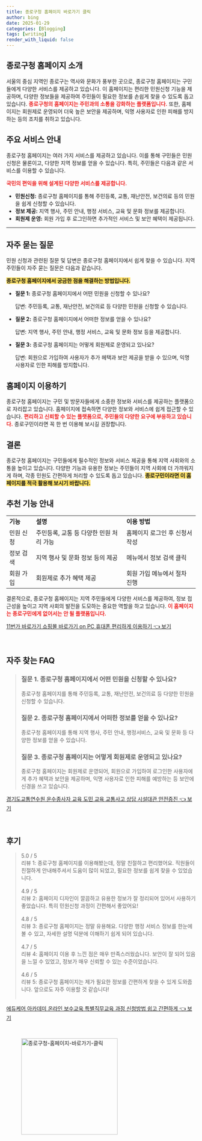 ```yaml
---
title: 종로구청 홈페이지 바로가기 클릭
author: bing
date: 2025-01-29
categories: [Blogging]
tags: [writing]
render_with_liquid: false
---
```



<h2 id='종로구청 홈페이지 소개'>종로구청 홈페이지 소개</h2>

<p>서울의 중심 지역인 종로구는 역사와 문화가 풍부한 곳으로, 종로구청 홈페이지는 구민들에게 다양한 서비스를 제공하고 있습니다. 이 홈페이지는 편리한 민원신청 기능을 제공하며, 다양한 정보들을 제공하여 주민들이 필요한 정보를 손쉽게 찾을 수 있도록 돕고 있습니다. <b><span style="color: #ee2323;">종로구청의 홈페이지는 주민과의 소통을 강화하는 플랫폼입니다.</span></b> 또한, 홈페이지는 회원제로 운영되어 더욱 높은 보안을 제공하며, 익명 사용자로 인한 피해를 방지하는 등의 조치를 취하고 있습니다.</p>

<h2 id='주요 서비스 안내'>주요 서비스 안내</h2>

<p>종로구청 홈페이지는 여러 가지 서비스를 제공하고 있습니다. 이를 통해 구민들은 민원신청은 물론이고, 다양한 지역 정보를 얻을 수 있습니다. 특히, 주민들은 다음과 같은 서비스를 이용할 수 있습니다. </p>

<p><b><span style="color: #ee2323;">국민의 편익을 위해 설계된 다양한 서비스를 제공합니다.</span></b></p>

<ul>
    <li><b>민원신청:</b> 종로구청 홈페이지를 통해 주민등록, 교통, 재난안전, 보건의료 등의 민원을 쉽게 신청할 수 있습니다.</li>
    <li><b>정보 제공:</b> 지역 행사, 주민 안내, 행정 서비스, 교육 및 문화 정보를 제공합니다.</li>
    <li><b>회원제 운영:</b> 회원 가입 후 로그인하면 추가적인 서비스 및 보안 혜택이 제공됩니다.</li>
</ul>

<hr />

<h2 id='자주 묻는 질문'>자주 묻는 질문</h2>

<p>민원 신청과 관련된 질문 및 답변은 종로구청 홈페이지에서 쉽게 찾을 수 있습니다. 지역 주민들이 자주 묻는 질문은 다음과 같습니다.</p>

<p><b><span style="background-color: #ffe066;">종로구청 홈페이지에서 궁금한 점을 해결하는 방법입니다.</span></b></p>

<ul>
    <li><b>질문 1:</b> 종로구청 홈페이지에서 어떤 민원을 신청할 수 있나요? 
        <p>답변: 주민등록, 교통, 재난안전, 보건의료 등 다양한 민원을 신청할 수 있습니다.</p>
    </li>
    <li><b>질문 2:</b> 종로구청 홈페이지에서 어떠한 정보를 얻을 수 있나요? 
        <p>답변: 지역 행사, 주민 안내, 행정 서비스, 교육 및 문화 정보 등을 제공합니다.</p>
    </li>
    <li><b>질문 3:</b> 종로구청 홈페이지는 어떻게 회원제로 운영되고 있나요? 
        <p>답변: 회원으로 가입하여 사용자가 추가 헤택과 보안 제공을 받을 수 있으며, 익명 사용자로 인한 피해를 방지합니다.</p>
    </li>
</ul>

<h2 id='홈페이지 이용하기'>홈페이지 이용하기</h2>

<p>종로구청 홈페이지는 구민 및 방문자들에게 소중한 정보와 서비스를 제공하는 플랫폼으로 자리잡고 있습니다. 홈페이지에 접속하면 다양한 정보와 서비스에 쉽게 접근할 수 있습니다. <b><span style="color: #ee2323;">편리하고 신뢰할 수 있는 플랫폼으로, 주민들의 다양한 요구에 부응하고 있습니다.</span></b> 종로구민이라면 꼭 한 번 이용해 보시길 권장합니다.</p>

<h2 id='결론'>결론</h2>

<p>종로구청 홈페이지는 구민들에게 필수적인 정보와 서비스 제공을 통해 지역 사회와의 소통을 높이고 있습니다. 다양한 기능과 유용한 정보는 주민들이 지역 사회에 더 가까워지게 하며, 각종 민원도 간편하게 처리할 수 있도록 돕고 있습니다. <b><span style="background-color: #ffe066;">종로구민이라면 이 홈페이지를 적극 활용해 보시기 바랍니다.</span></b></p>

<h2 id='추천 기능 안내'>추천 기능 안내</h2>

<table>
    <tr>
        <td><b>기능</b></td>
        <td><b>설명</b></td>
        <td><b>이용 방법</b></td>
    </tr>
    <tr>
        <td>민원 신청</td>
        <td>주민등록, 교통 등 다양한 민원 처리 가능</td>
        <td>홈페이지 로그인 후 신청서 작성</td>
    </tr>
    <tr>
        <td>정보 검색</td>
        <td>지역 행사 및 문화 정보 등의 제공</td>
        <td>메뉴에서 정보 검색 클릭</td>
    </tr>
    <tr>
        <td>회원 가입</td>
        <td>회원제로 추가 혜택 제공</td>
        <td>회원 가입 메뉴에서 절차 진행</td>
    </tr>
</table>

<p>결론적으로, 종로구청 홈페이지는 지역 주민들에게 다양한 서비스를 제공하여, 정보 접근성을 높이고 지역 사회의 발전을 도모하는 중요한 역할을 하고 있습니다. <b><span style="color: #ee2323;">이 홈페이지는 종로구민에게 없어서는 안 될 플랫폼입니다.</span></b></p>


<p><a class="click-button" title="11번가 바로가기 쇼핑몰 바로가기 on PC 휴대폰 편리하게 이용하기" href="https://yellowplanner.github.io/posts/11%EB%B2%88%EA%B0%80-%EB%B0%94%EB%A1%9C%EA%B0%80%EA%B8%B0-%EC%87%BC%ED%95%91%EB%AA%B0-%EB%B0%94%EB%A1%9C%EA%B0%80%EA%B8%B0-on-PC-%ED%9C%B4%EB%8C%80%ED%8F%B0-%ED%8E%B8%EB%A6%AC%ED%95%98%EA%B2%8C-%EC%9D%B4%EC%9A%A9%ED%95%98%EA%B8%B0/" rel="dofollow">11번가 바로가기 쇼핑몰 바로가기 on PC 휴대폰 편리하게 이용하기 👈 보기</a></p><br>
<h2 id='자주_찾는_FAQ'>자주 찾는 FAQ</h2>
<div itemscope="" itemtype="https://schema.org/FAQPage"> 
<blockquote> 
<div itemscope="" itemprop="mainEntity" itemtype="https://schema.org/Question"> 
<h3 itemprop="name">질문 1. 종로구청 홈페이지에서 어떤 민원을 신청할 수 있나요?</h3> 
<div itemscope="" itemprop="acceptedAnswer" itemtype="https://schema.org/Answer"> 
<span itemprop="text"> 
<p>종로구청 홈페이지를 통해 주민등록, 교통, 재난안전, 보건의료 등 다양한 민원을 신청할 수 있습니다.</p> 
</span> 
</div> 
</div> 

<div itemscope="" itemprop="mainEntity" itemtype="https://schema.org/Question"> 
<h3 itemprop="name">질문 2. 종로구청 홈페이지에서 어떠한 정보를 얻을 수 있나요?</h3> 
<div itemscope="" itemprop="acceptedAnswer" itemtype="https://schema.org/Answer"> 
<span itemprop="text"> 
<p>종로구청 홈페이지를 통해 지역 행사, 주민 안내, 행정서비스, 교육 및 문화 등 다양한 정보를 얻을 수 있습니다.</p> 
</span> 
</div> 
</div> 

<div itemscope="" itemprop="mainEntity" itemtype="https://schema.org/Question"> 
<h3 itemprop="name">질문 3. 종로구청 홈페이지는 어떻게 회원제로 운영되고 있나요?</h3> 
<div itemscope="" itemprop="acceptedAnswer" itemtype="https://schema.org/Answer"> 
<span itemprop="text"> 
<p>종로구청 홈페이지는 회원제로 운영되어, 회원으로 가입하여 로그인한 사용자에게 추가 혜택과 보안을 제공하며, 익명 사용자로 인한 피해를 예방하는 등 보안에 신경을 쓰고 있습니다.</p> 
</span> 
</div> 
</div> 
</blockquote> 
</div>
<p><a class="click-button" title="경기도교통연수원 운수종사자 교육 도민 교육 교통사고 상담 시설대관 안전증진" href="https://yellowplanner.github.io/posts/%EA%B2%BD%EA%B8%B0%EB%8F%84%EA%B5%90%ED%86%B5%EC%97%B0%EC%88%98%EC%9B%90-%EC%9A%B4%EC%88%98%EC%A2%85%EC%82%AC%EC%9E%90-%EA%B5%90%EC%9C%A1-%EB%8F%84%EB%AF%BC-%EA%B5%90%EC%9C%A1-%EA%B5%90%ED%86%B5%EC%82%AC%EA%B3%A0-%EC%83%81%EB%8B%B4-%EC%8B%9C%EC%84%A4%EB%8C%80%EA%B4%80-%EC%95%88%EC%A0%84%EC%A6%9D%EC%A7%84/" rel="dofollow">경기도교통연수원 운수종사자 교육 도민 교육 교통사고 상담 시설대관 안전증진 👈 보기</a></p><br>
<h2 id='후기'>후기</h2>
<div itemscope itemtype="https://schema.org/Product">
  <blockquote>
  <div itemprop="review" itemscope itemtype="https://schema.org/Review">
      <div itemprop="reviewRating" itemscope itemtype="https://schema.org/Rating"> <span itemprop="ratingValue">5.0</span> / <span itemprop="bestRating">5</span> </div>
      <span itemprop="reviewBody">리뷰 1: 종로구청 홈페이지를 이용해봤는데, 정말 친절하고 편리했어요. 직원들이 친절하게 안내해주셔서 도움이 많이 되었고, 필요한 정보를 쉽게 찾을 수 있었습니다.</span>
  </div>
  <br>
  <div itemprop="review" itemscope itemtype="https://schema.org/Review">
      <div itemprop="reviewRating" itemscope itemtype="https://schema.org/Rating"> <span itemprop="ratingValue">4.9</span> / <span itemprop="bestRating">5</span> </div>
      <span itemprop="reviewBody">리뷰 2: 홈페이지 디자인이 깔끔하고 유용한 정보가 잘 정리되어 있어서 사용하기 좋았습니다. 특히 민원신청 과정이 간편해서 좋았어요!</span>
  </div>
  <br>
  <div itemprop="review" itemscope itemtype="https://schema.org/Review">
      <div itemprop="reviewRating" itemscope itemtype="https://schema.org/Rating"> <span itemprop="ratingValue">4.8</span> / <span itemprop="bestRating">5</span> </div>
      <span itemprop="reviewBody">리뷰 3: 종로구청 홈페이지는 정말 유용해요. 다양한 행정 서비스 정보를 한눈에 볼 수 있고, 자세한 설명 덕분에 이해하기 쉽게 되어 있습니다.</span>
  </div>
  <br>
  <div itemprop="review" itemscope itemtype="https://schema.org/Review">
      <div itemprop="reviewRating" itemscope itemtype="https://schema.org/Rating"> <span itemprop="ratingValue">4.7</span> / <span itemprop="bestRating">5</span> </div>
      <span itemprop="reviewBody">리뷰 4: 홈페이지 이용 후 느낀 점은 매우 만족스러웠습니다. 보안이 잘 되어 있음을 느낄 수 있었고, 정보가 매우 신뢰할 수 있는 수준이었습니다.</span>
  </div>
  <br>
  <div itemprop="review" itemscope itemtype="https://schema.org/Review">
      <div itemprop="reviewRating" itemscope itemtype="https://schema.org/Rating"> <span itemprop="ratingValue">4.6</span> / <span itemprop="bestRating">5</span> </div>
      <span itemprop="reviewBody">리뷰 5: 종로구청 홈페이지는 제가 필요한 정보를 간편하게 찾을 수 있게 도와줍니다. 앞으로도 자주 이용할 것 같습니다!</span>
  </div>
  <br>
  </blockquote>
</div>
<p><a class="click-button" title="에듀케어 아카데미 온라인 보수교육 특별직무교육 과정 신청방법 쉽고 간편하게" href="https://yellowplanner.github.io/posts/%EC%97%90%EB%93%80%EC%BC%80%EC%96%B4-%EC%95%84%EC%B9%B4%EB%8D%B0%EB%AF%B8-%EC%98%A8%EB%9D%BC%EC%9D%B8-%EB%B3%B4%EC%88%98%EA%B5%90%EC%9C%A1-%ED%8A%B9%EB%B3%84%EC%A7%81%EB%AC%B4%EA%B5%90%EC%9C%A1-%EA%B3%BC%EC%A0%95-%EC%8B%A0%EC%B2%AD%EB%B0%A9%EB%B2%95-%EC%89%BD%EA%B3%A0-%EA%B0%84%ED%8E%B8%ED%95%98%EA%B2%8C/" rel="dofollow">에듀케어 아카데미 온라인 보수교육 특별직무교육 과정 신청방법 쉽고 간편하게 👈 보기</a></p><br>
<figure class="image"><img src="https://yellowplanner.github.io/assets/img/thumbnail/종로구청-홈페이지-바로가기-클릭.webp" alt="종로구청-홈페이지-바로가기-클릭" width="256" height="256"></figure>